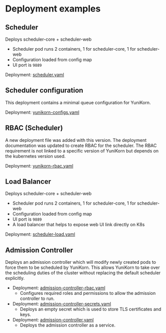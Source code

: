 <!--
* Licensed to the Apache Software Foundation (ASF) under one
* or more contributor license agreements.  See the NOTICE file
* distributed with this work for additional information
* regarding copyright ownership.  The ASF licenses this file
* to you under the Apache License, Version 2.0 (the
* "License"); you may not use this file except in compliance
* with the License.  You may obtain a copy of the License at
*
*      http://www.apache.org/licenses/LICENSE-2.0
*
* Unless required by applicable law or agreed to in writing, software
* distributed under the License is distributed on an "AS IS" BASIS,
* WITHOUT WARRANTIES OR CONDITIONS OF ANY KIND, either express or implied.
* See the License for the specific language governing permissions and
* limitations under the License.
-->

# Deployment examples

## Scheduler

Deploys scheduler-core + scheduler-web

* Scheduler pod runs 2 containers, 1 for scheduler-core, 1 for scheduler-web
* Configuration loaded from config map
* UI port is `9889`

Deployment: [scheduler.yaml](scheduler.yaml)

## Scheduler configuration

This deployment contains a minimal queue configuration for YuniKorn.

Deployment: [yunikorn-configs.yaml](yunikorn-configs.yaml)

## RBAC (Scheduler)

A new deployment file was added with this version. The deployment documentation was updated to create RBAC for the scheduler.
The RBAC requirement is not linked to a specific version of YuniKorn but depends on the kubernetes version used. 
  
Deployment: [yunikorn-rbac.yaml](yunikorn-rbac.yaml)

## Load Balancer

Deploys scheduler-core + scheduler-web

* Scheduler pod runs 2 containers, 1 for scheduler-core, 1 for scheduler-web
* Configuration loaded from config map
* UI port is `9889`
* A load balancer that helps to expose web UI link directly on K8s

Deployment: [scheduler-load.yaml](scheduler-load.yaml)

## Admission Controller

Deploys an admission controller which will modify newly created pods to force them to be scheduled by YuniKorn. This
allows YuniKorn to take over the scheduling duties of the cluster without replacing the default scheduler explicitly.

* Deployment: [admission-controller-rbac.yaml](admission-controller-rbac.yaml)
  * Configures required roles and permissions to allow the admission controller to run.
* Deployment: [admission-controller-secrets.yaml](admission-controller-secrets.yaml) 
  * Deploys an empty secret which is used to store TLS certificates and keys.
* Deployment: [admission-controller.yaml](admission-controller.yaml)
  * Deploys the admission controller as a service. 

